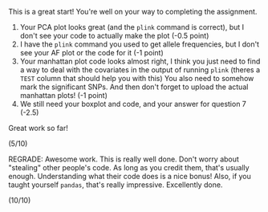 This is a great start! You're well on your way to completing the assignment.

1. Your PCA plot looks great (and the `plink` command is correct), but I don't see your code to actually make the plot (-0.5 point)
2. I have the `plink` command you used to get allele frequencies, but I don't see your AF plot or the code for it (-1 point)
3. Your manhattan plot code looks almost right, I think you just need to find a way to deal with the covariates in the output of running `plink` (theres a `TEST` column that should help you with this) You also need to somehow mark the significant SNPs. And then don't forget to upload the actual manhattan plots! (-1 point)
4. We still need your boxplot and code, and your answer for question 7 (-2.5)

Great work so far!

(5/10)


REGRADE:
Awesome work. This is really well done. Don't worry about "stealing" other people's code. As long as you credit them, that's usually enough. Understanding what their code does is a nice bonus! Also, if you taught yourself `pandas`, that's really impressive. Excellently done.

(10/10)
